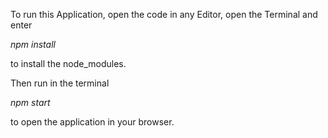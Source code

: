 To run this Application, open the code in any Editor, open the Terminal and enter

_npm install_

to install the node_modules.

Then run in the terminal

_npm start_

to open the application in your browser.
